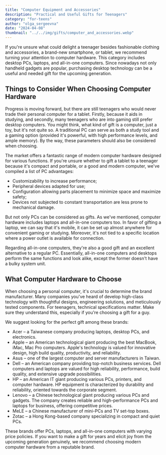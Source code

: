 ```yaml
---
title: "Computer Equipment and Accessories"
description: "Practical and Useful Gifts for Teenagers"
category: "for-teens"
author: "olga_sergeevna"
date: "2024-04-08"
thumbnail: "../../img/gifts/computer_and_accessories.webp"
---
```


If you're unsure what could delight a teenager besides fashionable clothing and accessories, a brand-new smartphone, or tablet, we recommend turning your attention to computer hardware. This category includes desktop PCs, laptops, and all-in-one computers. Since nowadays not only handheld gadgets are popular, purchasing desktop technology can be a useful and needed gift for the upcoming generation.

## Things to Consider When Choosing Computer Hardware

Progress is moving forward, but there are still teenagers who would never trade their personal computer for a tablet. Firstly, because it aids in studying, and secondly, many teenagers who are into gaming still prefer desktop computers. You might think, what kind of gift is a computer, just a toy, but it's not quite so. A traditional PC can serve as both a study tool and a gaming option (provided it's powerful, with high performance levels, and ample memory). By the way, these parameters should also be considered when choosing.

The market offers a fantastic range of modern computer hardware designed for various functions. If you're unsure whether to gift a tablet to a teenager because it's compact and portable, or a good and modern computer, we've compiled a list of PC advantages:

- Customizability to increase performance;
- Peripheral devices adapted for use;
- Configuration allowing parts placement to minimize space and maximize safety;
- Devices not subjected to constant transportation are less prone to mechanical damage.

But not only PCs can be considered as gifts. As we've mentioned, computer hardware includes laptops and all-in-one computers too. In favor of gifting a laptop, we can say that it's mobile, it can be set up almost anywhere for convenient gaming or studying. Moreover, it's not tied to a specific location where a power outlet is available for connection.

Regarding all-in-one computers, they're also a good gift and an excellent alternative to a regular PC. Essentially, all-in-one computers and desktops perform the same functions and look alike, except the former doesn't have a bulky system unit.

## What Computer Hardware to Choose

When choosing a personal computer, it's crucial to determine the brand manufacturer. Many companies you've heard of develop high-class technology with thoughtful designs, engineering solutions, and meticulously tested components. For teenagers, technical specifications matter. Make sure they understand this, especially if you're choosing a gift for a guy.

We suggest looking for the perfect gift among these brands:

- Acer – a Taiwanese company producing laptops, desktop PCs, and electronics.
- Apple – an American technological giant producing the best MacBook, iMac, Mac Pro computers. Apple's technology is valued for innovative design, high build quality, productivity, and reliability.
- Asus – one of the largest computer and server manufacturers in Taiwan.
- Dell – an American company providing top-notch business services. Dell computers and laptops are valued for high reliability, performance, build quality, and extensive upgrade possibilities.
- HP – an American IT giant producing various PCs, printers, and computer hardware. HP equipment is characterized by durability and reliability, oriented towards the corporate segment.
- Lenovo – a Chinese technological giant producing various PCs and gadgets. The company creates reliable and high-performance PCs and laptops for business, offering competitive prices.
- MeLE – a Chinese manufacturer of mini-PCs and TV set-top boxes.
- Zotac – a Hong Kong-based company specializing in compact and quiet PCs.

These brands offer PCs, laptops, and all-in-one computers with varying price policies. If you want to make a gift for years and elicit joy from the upcoming generation genuinely, we recommend choosing modern computer hardware from a reputable brand.

